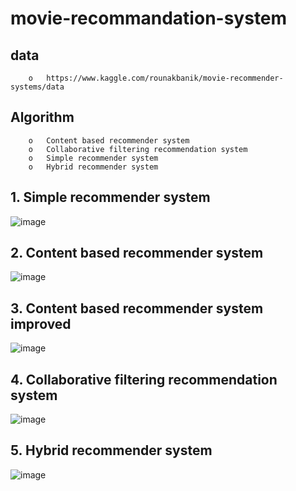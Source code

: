 # movie-recommandation-system
  ## data
        o	https://www.kaggle.com/rounakbanik/movie-recommender-systems/data
  ## Algorithm 
        o	Content based recommender system 
        o	Collaborative filtering recommendation system 
        o	Simple recommender system 
        o	Hybrid recommender system 
  ## 1. Simple recommender system 
   ![image](https://user-images.githubusercontent.com/20017167/43589436-51ec22e2-968c-11e8-9206-5ae0479817f0.png)
  ## 2. Content based recommender system 
   ![image](https://user-images.githubusercontent.com/20017167/43589770-1151d352-968d-11e8-862f-7a40605a7aba.png)
  ## 3. Content based recommender system improved
  ![image](https://user-images.githubusercontent.com/20017167/43589875-41993f46-968d-11e8-9390-a1f7168eb10f.png)
  ## 4. Collaborative filtering recommendation system
  ![image](https://user-images.githubusercontent.com/20017167/43589912-595659f2-968d-11e8-8515-0f61735e528d.png)
  ## 5. Hybrid recommender system
  ![image](https://user-images.githubusercontent.com/20017167/43589948-74eefe94-968d-11e8-8bfd-3f4295835358.png)
